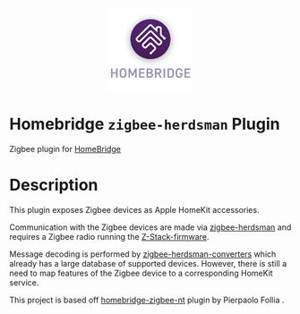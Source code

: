 <p align="center">

<img src="https://github.com/homebridge/branding/raw/master/logos/homebridge-wordmark-logo-vertical.png" width="150">

</p>

# Homebridge `zigbee-herdsman` Plugin

Zigbee plugin for [HomeBridge](https://github.com/homebridge/homebridge)

# Description

This plugin exposes Zigbee devices as Apple HomeKit accessories.

Communication with the Zigbee devices are made via [zigbee-herdsman](https://github.com/Koenkk/zigbee-herdsman) and requires a Zigbee radio running the [Z-Stack-firmware](https://github.com/Koenkk/Z-Stack-firmware).

Message decoding is performed by [zigbee-herdsman-converters](https://github.com/Koenkk/zigbee-herdsman-converters) which already has a large database of supported devices. However, there is still a need to map features of the Zigbee device to a corresponding HomeKit service.

This project is based off [homebridge-zigbee-nt](https://github.com/madchicken/homebridge-zigbee-nt) plugin by Pierpaolo Follia .
